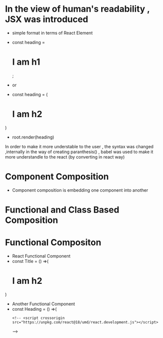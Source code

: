 
# In the view of human's readability , JSX was introduced

- simple format in terms of React Element

- const heading = <h1>I am h1 </h1>;

- or 

- const heading = (
    <div>
    <h1>I am h2 </h1>
    </div>
)

- root.render(heading)

In order to make it more understable to the user , the syntax was changed ,internally in the way of creating paranthesis() , babel was used to make it more understandle to the react (by converting in react way)


# Component Composition
- Component composition is embedding one component into another 

# Functional and Class Based Composition

# Functional Compositon

- React Functional Component
- const Title = () =>(
    <div>
    <h1>I am h2 </h1>
    </div>
)

- Another Functional Component
- const Heading = () =>(
    <div>
    <Title/>
    <h1>I am h2 </h1>
    </div>
)

- const root = ReactDOM.createRoot(document.getElementById('root'))
 - root.render(<Heading/>);






<!DOCTYPE html>
<html lang="en">
<head>
    <meta charset="UTF-8">
    <meta name="viewport" content="width=device-width, initial-scale=1.0">
    <title>React Basics</title>
    <link rel="stylesheet" href="index.css">
</head>
<body>
    <!-- Using Html -->
    <div id="root">
    </div>

    <!-- <script crossorigin src="https://unpkg.com/react@18/umd/react.development.js"></script>
   <script crossorigin src="https://unpkg.com/react-dom@18/umd/react-dom.development.js"></script> -->
   <script type="module" src="App.js"></script>


   <!-- Using Javascript

   <script>
    var test = document.createElement('h1');
    test.innerHTML="I am test of Javascript!";

    var accessid = document.getElementById('root');
    accessid.appendChild(test);

   </script> -->

   <!-- Task1:

   create h1 only from react

   create child1 from parent

    <div class ="parent">
    <div class="child1">
        <h1>I am h1 from child div</h1>
        <h3>I am h1 from child div</h3>
    </div>
     </div>

   create child 2 from parent -->

   <!-- <div class ="parent">
    <div class="child1">
        <h1>I am h1 from child div</h1>
        <h3>I am h1 from child div</h3>
    </div>
    <div class="child2">
        <h1>I am h1 from child div</h1>
        <h3>I am h1 from child div</h3>
    </div>
   </div> -->


<!-- In React we can write like -->
   
   <!-- //Task 1
//    const heading = React.createElement('h1',{id:'heading'},'I am h1 from react');
//    const test = ReactDOM.createRoot(document.getElementById('root'));
//    test.render(heading);


   //Task 2

//    const parent = React.createElement('div',{class:'parent'},
//     React.createElement('div',{class:'child1'},
//     React.createElement('h1',{},'I am h1 from child1'),
//     React.createElement('h1',{},'I am h1 from child1')
// ))


//Task 3

// const parent = React.createElement('div',{class:'parent'},[
//     React.createElement('div',{class:'child1'},
//     React.createElement('h1',{},'I am h1 , I am back!'),
//     React.createElement('h3',{},'I am h3 , I am back!')
// ),
//      React.createElement('div',{class:'child2'},
//     React.createElement('h1',{},'I am h1 in child2!'),
//     React.createElement('h3',{},'I am h3 in child2!')
// )])

// const test = ReactDOM.createRoot(document.getElementById('root'));
// test.render(parent);



//Class 3 -->
</body>
</html>



